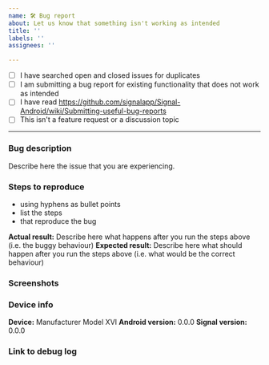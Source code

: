 ```yaml
---
name: 🛠️ Bug report
about: Let us know that something isn't working as intended
title: ''
labels: ''
assignees: ''

---
```


<!-- This is a bug report template. By following the instructions below and filling out the sections with your information, you will help the developers get all the necessary data to fix your issue.
You can also preview your report before submitting it. You may remove sections that aren't relevant to your particular case.

Before we begin, please note that this tracker is only for issues. It is not for questions, comments, or feature requests.

If you would like to discuss a new feature or submit suggestions, please visit the community forum:
https://community.signalusers.org

If you are looking for support, please visit our support center:
https://support.signal.org/
or email support@signal.org

Let's begin with a checklist: Replace the empty checkboxes [ ] below with checked ones [x] accordingly. -->

- [ ] I have searched open and closed issues for duplicates
- [ ] I am submitting a bug report for existing functionality that does not work as intended
- [ ] I have read https://github.com/signalapp/Signal-Android/wiki/Submitting-useful-bug-reports
- [ ] This isn't a feature request or a discussion topic

----------------------------------------

### Bug description
Describe here the issue that you are experiencing.

### Steps to reproduce
- using hyphens as bullet points
- list the steps
- that reproduce the bug

**Actual result:** Describe here what happens after you run the steps above (i.e. the buggy behaviour)
**Expected result:** Describe here what should happen after you run the steps above (i.e. what would be the correct behaviour)

### Screenshots
<!-- you can drag and drop images below -->


### Device info
<!-- replace the examples with your info -->
**Device:** Manufacturer Model XVI
**Android version:** 0.0.0
**Signal version:** 0.0.0

### Link to debug log
<!-- immediately after the bug has happened capture a debug log via Signal's settings (Help -> Debug log) and paste the link below -->

